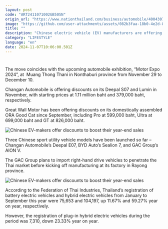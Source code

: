 ```yaml
---
layout: post
code: "ART2411071002GB50SN"
origin_url: "https://www.nationthailand.com/business/automobile/40043077"
image: "https://github.com/user-attachments/assets/082b3faa-18b0-4e2d-8676-adc50a75c5bc"
title: ""
description: "Chinese electric vehicle (EV) manufacturers are offering new models and up to 100,000 baht discounts in a bid to stimulate sales in the remainder of this year, according to a Thansettakij report on Thursday."
category: "LIFESTYLE"
language: "en"
date: 2024-11-07T10:06:00.501Z
---
```


# 









The move coincides with the upcoming automobile exhibition, “Motor Expo 2024”, at  Muang Thong Thani in Nonthaburi province from November 29 to December 10.

Changan Automobile is offering discounts on its Deepal S07 and Lumin in November, with starting prices at 1.11 million baht and 379,000 baht, respectively.

Great Wall Motor has been offering discounts on its domestically assembled ORA Good Cat since September, including Pro at 599,000 baht, Ultra at 699,000 baht and GT at 826,000 baht.

  ![Chinese EV-makers offer discounts to boost their year-end sales](https://github.com/user-attachments/assets/3bb0bbb4-49fa-4e3f-bc51-41c058c087dc)

Three Chinese sport utility vehicle models have been launched so far –  Changan Automobile’s Deepal E07, BYD Auto’s Sealion 7, and GAC Group’s AION V.

The GAC Group plans to import right-hand drive vehicles to penetrate the Thai market before kicking off manufacturing at its factory in Rayong province.

  ![Chinese EV-makers offer discounts to boost their year-end sales](https://github.com/user-attachments/assets/4162e3e5-8189-4318-83c8-04ec410a4ab7)

According to the Federation of Thai Industries, Thailand’s registration of battery electric vehicles and hybrid electric vehicles from January to September this year were 75,653 and 104,197, up 11.67% and 59.27% year on year, respectively.

However, the registration of plug-in hybrid electric vehicles during the period was 7,310, down 23.33% year on year.

